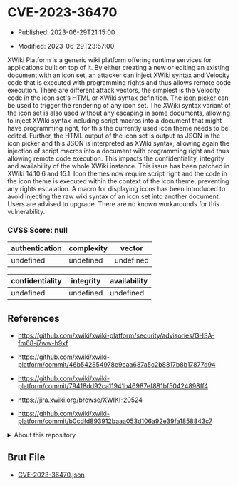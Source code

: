 # CVE-2023-36470

- Published: 2023-06-29T21:15:00

- Modified: 2023-06-29T23:57:00

XWiki Platform is a generic wiki platform offering runtime services for applications built on top of it. By either creating a new or editing an existing document with an icon set, an attacker can inject XWiki syntax and Velocity code that is executed with programming rights and thus allows remote code execution. There are different attack vectors, the simplest is the Velocity code in the icon set's HTML or XWiki syntax definition. The [icon picker](https://extensions.xwiki.org/xwiki/bin/view/Extension/Icon%20Theme%20Application#HIconPicker) can be used to trigger the rendering of any icon set. The XWiki syntax variant of the icon set is also used without any escaping in some documents, allowing to inject XWiki syntax including script macros into a document that might have programming right, for this the currently used icon theme needs to be edited. Further, the HTML output of the icon set is output as JSON in the icon picker and this JSON is interpreted as XWiki syntax, allowing again the injection of script macros into a document with programming right and thus allowing remote code execution. This impacts the confidentiality, integrity and availability of the whole XWiki instance. This issue has been patched in XWiki 14.10.6 and 15.1. Icon themes now require script right and the code in the icon theme is executed within the context of the icon theme, preventing any rights escalation. A macro for displaying icons has been introduced to avoid injecting the raw wiki syntax of an icon set into another document. Users are advised to upgrade. There are no known workarounds for this vulnerability.


### CVSS Score: **null**

| authentication | complexity | vector |
| --- | --- | --- |
| undefined | undefined | undefined |

| confidentiality | integrity | availability |
| --- | --- | --- |
| undefined | undefined | undefined |

## References

* https://github.com/xwiki/xwiki-platform/security/advisories/GHSA-fm68-j7ww-h9xf

* https://github.com/xwiki/xwiki-platform/commit/46b542854978e9caa687a5c2b8817b8b17877d94

* https://github.com/xwiki/xwiki-platform/commit/79418dd92ca11941b46987ef881bf50424898ff4

* https://jira.xwiki.org/browse/XWIKI-20524

* https://github.com/xwiki/xwiki-platform/commit/b0cdfd893912baaa053d106a92e39fa1858843c7

<details>
<summary>About this repository</summary> 

  This repository is part of the project [Live Hack CVE](https://github.com/Live-Hack-CVE). Main website can be found [www.live-hack.org](https://www.live-hack.org) 
  
  Made by [Sn0wAlice](https://github.com/Sn0wAlice) for the people that care about security and need to have a feed of the latest CVEs. Hope you enjoy it, don't forget to star the repo and follow me on [Twitter](https://twitter.com/Sn0wAlice) and [Github](https://github.com/Sn0wAlice). And that is my [personnal website](https://www.alice-snow.me/)

  - [Home Page](https://github.com/Live-Hack-CVE)
  - [Framework](https://github.com/Live-Hack-CVE/cve-framework)
  - [CVE database](https://github.com/Live-Hack-CVE/full_database)
  - [Changelog](https://github.com/Live-Hack-CVE/Changelog)
</details>

## Brut File

* [CVE-2023-36470.json](https://raw.githubusercontent.com/Live-Hack-CVE/full_database/main/cves/2023/CVE-2023-36470.json)

